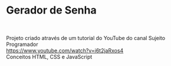 <h1>Gerador de Senha</h1><br>

Projeto criado através de um tutorial do YouTube do canal Sujeito Programador <br>
https://www.youtube.com/watch?v=i6t2jaRxos4 <br>
Conceitos HTML, CSS e JavaScript
